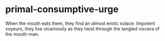 # primal-consumptive-urge
When the mouth eats them, they find an almost erotic solace. Impotent voyeurs, they live vicariously as they twist through the tangled viscera of the mouth-man.
